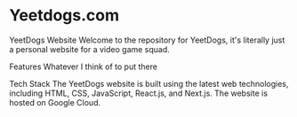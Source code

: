 # Yeetdogs.com

YeetDogs Website Welcome to the repository for YeetDogs, it's literally just a personal website for a video game squad.

Features Whatever I think of to put there

Tech Stack The YeetDogs website is built using the latest web technologies, including HTML, CSS, JavaScript, React.js, and Next.js. The website is hosted on Google Cloud.
